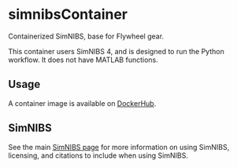 # simnibsContainer

Containerized SimNIBS, base for Flywheel gear.

This container users SimNIBS 4, and is designed to run the Python workflow. It does not have MATLAB functions.

## Usage

A container image is available on
[DockerHub](https://hub.docker.com/repository/docker/cookpa/simnibs/general).


## SimNIBS

See the main [SimNIBS page](https://simnibs.github.io/simnibs/build/html/index.html) for
more information on using SimNIBS, licensing, and citations to include when using SimNIBS.


